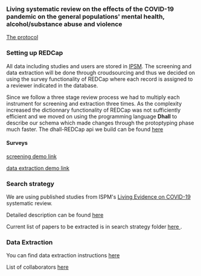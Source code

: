 ### Living systematic review on the effects of the COVID-19 pandemic on the general populations' mental health, alcohol/substance abuse and violence

<a href="https://www.crd.york.ac.uk/prospero/display_record.php?RecordID=180049" target="_blank">The protocol</a>

### Setting up REDCap
All data including studies and users are stored in [IPSM](https://redcap.ispm.unibe.ch/).
The screening and data extraction will be done through croudsourcing and thus we
decided on using the survey functionality of REDCap where each record is
assigned to a reviewer indicated in the database. 

Since we follow a three stage
review process we had to multiply each instrument for screening and extraction
three times. As the complexity increased the dictionnary functionality of REDCap
was not sufficiently efficient and we moved on using the programming language
**Dhall** to describe our schema which made changes through the protoptyping
phase much faster.
The dhall-REDCap api we build can be found 
<a href="dhall-instruments" target="_blank"> here </a>

#### Surveys
<a href="https://redcap.ispm.unibe.ch/surveys/?s=jzaY6WCR7A" target="_blank">screening demo link</a>

<a href="https://redcap.ispm.unibe.ch/surveys/?s=Y8P2d9QFHI" target="_blank">data extraction demo link</a>

### Search strategy 
We are using published studies from ISPM's 
[Living Evidence on COVID-19](https://ispmbern.github.io/covid-19/living-review/collectingdata.html)
systematic review.

Detailed description can be found
<a href="https://esm-ispm-unibe-ch.github.io/covid19-mhsr/search-strategy" download>here</a> 

Current list of papers to be extracted is in search strategy folder
<a href="https://esm-ispm-unibe-ch.github.io/covid19-mhsr/search-strategy/20200520_174601_newrefs.csv"> here </a>
.

### Data Extraction

You can find data extraction instructions 
<a href="https://esm-ispm-unibe-ch.github.io/covid19-mhsr/search-strategy/Explanations_for_Data_extraction.docx"> here </a>

List of collaborators <a href="https://esm-ispm-unibe-ch.github.io/covid19-mhsr/search-strategy/Reviewers_for_COVID_and_MH.pdf"> here </a>

